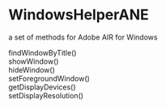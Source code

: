 # WindowsHelperANE

a set of methods for Adobe AIR for Windows

findWindowByTitle()  
showWindow()  
hideWindow()   
setForegroundWindow()   
getDisplayDevices()   
setDisplayResolution()   
